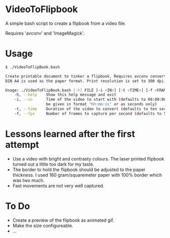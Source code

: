 VideoToFlipbook
===============

A simple bash script to create a flipbook from a video file.

Requires 'avconv' and 'ImageMagick'.

Usage
=====

```sh
$ ./VideoToFlipBook.bash 

Create printable document to tinker a flipbook. Requires avconv convert montage.
DIN A4 is used as the paper format. Print resolution is set to 300 dpi.

Usage: ./VideoToFlipBook.bash [-h] FILE [-i <IN>] [-t <TIME>] [-f <FRAMERATE>]
    -h, --help    Show this help message and exit
    -i, --in      Time of the video to start with (defaults to 00:00:00 and can
                  be given in format "hh:mm:ss" or as seconds only)
    -t, --time    Duration of the video to convert (defaults to ten seconds)
    -f, --fps     Number of frames to capture per second (defaults to 5)

```


Lessons learned after the first attempt
=======================================

* Use a video with bright and contrasty colours. The laser printed flipbook
  turned out a little too dark for my taste.
* The border to hold the flipbook should be adjusted to the paper thickness.
  I used 160 gram/squaremeter paper with 100% border which was two much.
* Fast movements are not very well captured.


To Do
=====

* Create a preview of the flipbook as animated gif.
* Make the size configureable.
* ...
